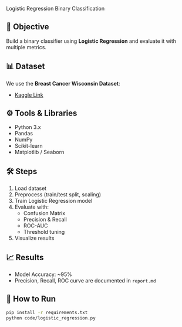  Logistic Regression Binary Classification

## 📌 Objective
Build a binary classifier using **Logistic Regression** and evaluate it with multiple metrics.

## 📊 Dataset
We use the **Breast Cancer Wisconsin Dataset**:
- [Kaggle Link](https://www.kaggle.com/datasets/uciml/breast-cancer-wisconsin-data)

## ⚙️ Tools & Libraries
- Python 3.x
- Pandas
- NumPy
- Scikit-learn
- Matplotlib / Seaborn

## 🛠 Steps
1. Load dataset
2. Preprocess (train/test split, scaling)
3. Train Logistic Regression model
4. Evaluate with:
   - Confusion Matrix
   - Precision & Recall
   - ROC-AUC
   - Threshold tuning
5. Visualize results

## 📈 Results
- Model Accuracy: ~95%
- Precision, Recall, ROC curve are documented in `report.md`

## 🚀 How to Run
```bash
pip install -r requirements.txt
python code/logistic_regression.py
```


